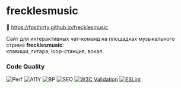 # frecklesmusic

🎵 https://fpsthirty.github.io/frecklesmusic

Сайт для интерактивных чат-команд на площадках музыкального стрима **frecklesmusic**: <br>
клавиши, гитара, loop-станция, вокал.

### Code Quality
<!-- Эти бейджи обновляются автоматически при пуше коммита, не редактировать вручную -->
![Perf](https://img.shields.io/badge/dynamic/json?url=https://fpsthirty.github.io/frecklesmusic/docs/lighthouse-score.json&label=Performance&query=$.performance&suffix=%25&color=blue)
![A11Y](https://img.shields.io/badge/dynamic/json?url=https://fpsthirty.github.io/frecklesmusic/docs/lighthouse-score.json&label=Accessibility&query=$.accessibility&suffix=%25&color=blue)
![BP](https://img.shields.io/badge/dynamic/json?url=https://fpsthirty.github.io/frecklesmusic/docs/lighthouse-score.json&label=Best%20Practices&query=$.best_practices&suffix=%25&color=blue)
![SEO](https://img.shields.io/badge/dynamic/json?url=https://fpsthirty.github.io/frecklesmusic/docs/lighthouse-score.json&label=SEO&query=$.seo&suffix=%25&color=blue)
[![W3C Validation](https://img.shields.io/badge/W3C-Valid-green?logo=w3c)](https://validator.w3.org/nu/?doc=https%3A%2F%2Ffpsthirty.github.io%2Ffrecklesmusic%2F)
[![ESLint](https://img.shields.io/endpoint?url=https://gist.githubusercontent.com/fpsthirty/6d9dd6bdaeecff45b56e0baee799ed2e/raw/eslint-badge.json)](https://github.com/fpsthirty/frecklesmusic/actions/workflows/eslint.yml)